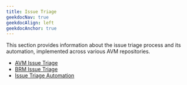 ```yaml
---
title: Issue Triage
geekdocNav: true
geekdocAlign: left
geekdocAnchor: true
---
```


This section provides information about the issue triage process and its automation, implemented across various AVM repositories.

- [AVM Issue Triage](/Azure-Verified-Modules/help-support/issue-triage/avm-issue-triage/)
- [BRM Issue Triage](/Azure-Verified-Modules/help-support/issue-triage/brm-issue-triage/)
- [Issue Triage Automation](/Azure-Verified-Modules/help-support/issue-triage/issue-triage-automation/)
